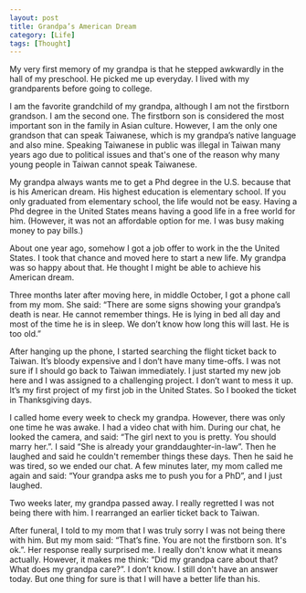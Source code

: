 ```yaml
---
layout: post
title: Grandpa’s American Dream
category: [Life]
tags: [Thought]
---
```


My very first memory of my grandpa is that he stepped awkwardly in the hall of my preschool. He picked me up everyday. I lived with my grandparents before going to college.

I am the favorite grandchild of my grandpa, although I am not the firstborn grandson. I am the second one. The firstborn son is considered the most important son in the family in Asian culture. However, I am the only one grandson that can speak Taiwanese, which is my grandpa’s native language and also mine. Speaking Taiwanese in public was illegal in Taiwan many years ago due to political issues and that's one of the reason why many young people in Taiwan cannot speak Taiwanese.

My grandpa always wants me to get a Phd degree in the U.S. because that is his American dream. His highest education is elementary school. If you only graduated from elementary school, the life would not be easy. Having a Phd degree in the United States means having a good life in a free world for him. (However, it was not an affordable option for me. I was busy making money to pay bills.)

About one year ago, somehow I got a job offer to work in the the United States. I took that chance and moved here to start a new life. My grandpa was so happy about that. He thought I might be able to achieve his American dream.

Three months later after moving here, in middle October, I got a phone call from my mom. She said: “There are some signs showing your grandpa’s death is near. He cannot remember things. He is lying in bed all day and most of the time he is in sleep. We don’t know how long this will last. He is too old.”

After hanging up the phone, I started searching the flight ticket back to Taiwan. It’s bloody expensive and I don’t have many time-offs. I was not sure if I should go back to Taiwan immediately. I just started my new job here and I was assigned to a challenging project. I don’t want to mess it up. It’s my first project of my first job in the United States. So I booked the ticket in Thanksgiving days.

I called home every week to check my grandpa. However, there was only one time he was awake. I had a video chat with him. During our chat, he looked the camera, and said: “The girl next to you is pretty. You should marry her.”. I said “She is already your granddaughter-in-law”. Then he laughed and said he couldn't remember things these days. Then he said he was tired, so we ended our chat. A few minutes later, my mom called me again and said: “Your grandpa asks me to push you for a PhD”, and I just laughed.

Two weeks later, my grandpa passed away. I really regretted I was not being there with him. I rearranged an earlier ticket back to Taiwan.

After funeral, I told to my mom that I was truly sorry I was not being there with him. But my mom said: “That’s fine. You are not the firstborn son. It's ok.”. Her response really surprised me. I really don't know what it means actually. However, it makes me think: “Did my grandpa care about that? What does my grandpa care?”. I don’t know. I still don't have an answer today. But one thing for sure is that I will have a better life than his.
